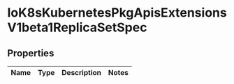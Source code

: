 
# IoK8sKubernetesPkgApisExtensionsV1beta1ReplicaSetSpec

## Properties
Name | Type | Description | Notes
------------ | ------------- | ------------- | -------------



